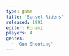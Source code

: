 ```yaml
---
type: game
title: 'Sunset Riders'
released: 1991
editor: Konami
players: 4
genres:
  - 'Gun Shooting'
---
```

